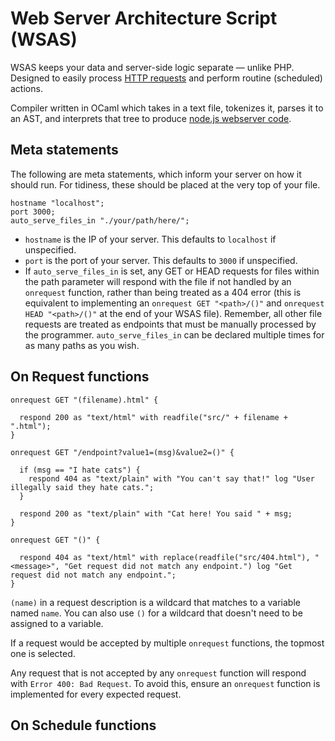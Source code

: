 # Web Server Architecture Script (WSAS)

WSAS keeps your data and server-side logic separate — unlike PHP. Designed to easily process [HTTP requests](https://www.w3schools.com/tags/ref_httpmethods.asp) and perform routine (scheduled) actions.

Compiler written in OCaml which takes in a text file, tokenizes it, parses it to an AST, and interprets that tree to produce [node.js webserver code](https://www.geeksforgeeks.org/node-js/node-js-web-server/).

## Meta statements

The following are meta statements, which inform your server on how it should run. For tidiness, these should be placed at the very top of your file.

```
hostname "localhost";
port 3000;
auto_serve_files_in "./your/path/here/";
```

- `hostname` is the IP of your server. This defaults to `localhost` if unspecified.
- `port` is the port of your server. This defaults to `3000` if unspecified.
- If `auto_serve_files_in` is set, any GET or HEAD requests for files within the path parameter will respond with the file if not handled by an `onrequest` function, rather than being treated as a 404 error (this is equivalent to implementing an `onrequest GET "<path>/()"` and `onrequest HEAD "<path>/()"` at the end of your WSAS file). Remember, all other file requests are treated as endpoints that must be manually processed by the programmer. `auto_serve_files_in` can be declared multiple times for as many paths as you wish.

## On Request functions

```
onrequest GET "(filename).html" {

  respond 200 as "text/html" with readfile("src/" + filename + ".html");
}

onrequest GET "/endpoint?value1=(msg)&value2=()" {

  if (msg == "I hate cats") {
    respond 404 as "text/plain" with "You can't say that!" log "User illegally said they hate cats.";
  }

  respond 200 as "text/plain" with "Cat here! You said " + msg;
}

onrequest GET "()" {

  respond 404 as "text/html" with replace(readfile("src/404.html"), "<message>", "Get request did not match any endpoint.") log "Get request did not match any endpoint.";
}
```

`(name)` in a request description is a wildcard that matches to a variable named `name`. You can also use `()` for a wildcard that doesn't need to be assigned to a variable.

If a request would be accepted by multiple `onrequest` functions, the topmost one is selected.

Any request that is not accepted by any `onrequest` function will respond with `Error 400: Bad Request`. To avoid this, ensure an `onrequest` function is implemented for every expected request.

## On Schedule functions
